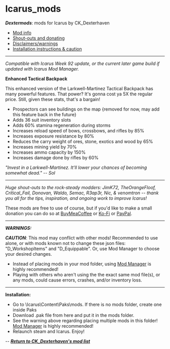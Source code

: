 # Icarus_mods
*__Dextermods__*: mods for Icarus by CK_Dexterhaven


* [Mod info](#mod)
* [Shout-outs and donating](#shouts)
* [Disclaimers/warnings](#warnings)
* [Installation instructions & caution](#install)

---

*Compatible with Icarus Week 92 update, or the current later game build if updated with Icarus Mod Manager.*

<a name="mod">__Enhanced Tactical Backpack__</a>

This enhanced version of the Larkwell-Martinez Tactical Backpack has many powerful features. That power? It's gonna cost ya 5X the regular price. Still, given these stats, that's a bargain!

* Prospectors can see buildings on the map {removed for now, may add this feature back in the future}
* Adds 36 suit inventory slots
* Adds 60% stamina regeneration during storms
* Increases reload speed of bows, crossbows, and rifles by 85%
* Increases exposure resistance by 80%
* Reduces the carry weight of ores, stone, exotics and wood by 65%
* Increases mining yield by 70%
* Increases ammo capacity by 150%
* Increases damage done by rifles by 60%

*"Invest in a Larkwell-Martinez. It'll lower your chances of becoming somewhat dead." -- Sol*

---

<a name="shouts">*Huge shout-outs</a> to the rock-steady modders: JimK72, TheOrangeFloof, Critical_Fail, Donovan, Waldo, Semac, R3ap3r, Nic, & venomtron -- thank you all for the tips, inspiration, and ongoing work to improve Icarus!*

These mods are free to use of course, but if you'd like to make a small donation you can do so at [BuyMeaCoffee](https://www.buymeacoffee.com/ckdexterhaven) or [Ko-Fi](https://ko-fi.com/ckdexterhaven) or [PayPal](https://paypal.me/ckdexterhavengames).

---

<a name="warnings">*__WARNINGS:__*</a>

*__CAUTION__*: This mod may conflict with other mods! Recommended to use alone, or with mods known not to change these json files: "D_WorkshopItems" and "D_Equippable". Or, use Mod Manager to choose your desired changes.
* Instead of placing mods in your mod folder, using [Mod Manager](https://github.com/Jimk72/Icarus_Software) is highly recommended!
* Playing with others who aren't using the the exact same mod file(s), or any mods, could cause errors, crashes, and/or inventory loss.

---

<a name="install">__Installation:__</a>

* Go to \Icarus\Content\Paks\mods. If there is no mods folder, create one inside Paks
* Download .pak file from here and put it in the mods folder.
* See the warning above regarding placing multiple mods in this folder! [Mod Manager](https://github.com/Jimk72/Icarus_Software) is highly recommended! 
* Relaunch steam and Icarus. Enjoy!


-- [*__Return to CK_Dexterhaven's mod list__*](https://github.com/ckdextergames/Icarus_mods)